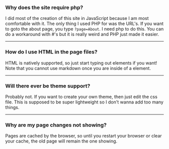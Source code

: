 ### Why does the site require php?

I did most of the creation of this site in JavaScript because I am most comfortable with it. The only thing I used PHP for was the URL's. If you want to goto the about page, you type <code>?page=About</code>. I need php to do this. You can do a workaround with #'s but it is really weird and PHP just made it easier. 

<hr>

### How do I use HTML in the page files?

HTML is natively supported, so just start typing out elements if you want! Note that you cannot use markdown once you are inside of a element. 

<hr>

### Will there ever be theme support?

Probably not. If you want to create your own theme, then just edit the css file. This is supposed to be super lightweight so I don't wanna add too many things.

<hr>

### Why are my page changes not showing?

Pages are cached by the browser, so until you restart your browser or clear your cache, the old page will remain the one showing.